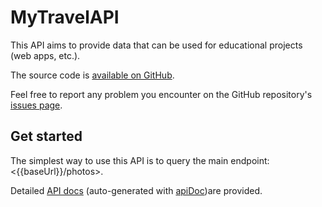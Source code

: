 # MyTravelAPI

This API aims to provide data that can be used for educational projects (web apps, etc.).

The source code is [available on GitHub](https://github.com/bhubr/my-travel-api).

Feel free to report any problem you encounter on the GitHub repository's [issues page](https://github.com/bhubr/my-travel-api/issues).

## Get started

The simplest way to use this API is to query the main endpoint: <{{baseUrl}}/photos>.

Detailed [API docs](docs) (auto-generated with [apiDoc](https://apidocjs.com/))are provided.
